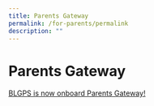 ```yaml
---
title: Parents Gateway
permalink: /for-parents/permalink
description: ""
---
```

# Parents Gateway

[BLGPS is now onboard Parents Gateway!](/files/Parents%20Gateway%20-%20For%20BLGPS%20Website%202019.pdf)